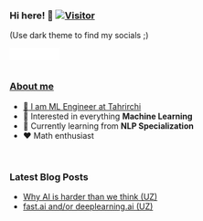 ### Hi here! 👋  [![Visitor](https://visitor-badge.glitch.me/badge?page_id=shopulatov.shopulatov)](https://github.com/shopulatov/shopulatov)

(Use dark theme to find my socials ;)

<a href="https://shopulatov.github.io" target="_blank"><img align="left" alt="shopulatov.github.io" width="22px" src="https://github.com/Aakarsh-B/trying-repos/blob/master/www.svg" /></a>
<a href="https://linkedin.com/in/abrorshopulatov" target="_blank"><img align="left" alt="Abror Shopulatov | LinkedIn" width="22px" src="https://github.com/Aakarsh-B/trying-repos/blob/master/linkedin.svg" />
<a href="https://twitter.com/murodbeck" target="_blank"><img align="left" alt="Abror Shopulatov | Twitter" width="22px" src="https://github.com/Aakarsh-B/trying-repos/blob/master/twitter.svg" />
<a href="https://medium.com/@murodbek" target="_blank"><img align="left" alt="Abror Shopulatov | Medium" width="22px" src="https://github.com/Aakarsh-B/trying-repos/blob/master/medium.svg" />

<br />
<br />

### About me

-   🔭 I am ML Engineer at [Tahrirchi](https://tahrirchi.uz/)
-   :monocle_face: Interested in everything **Machine Learning**
-   :seedling: Currently learning from **NLP Specialization**
-   :heart: Math enthusiast

<br />

### Latest Blog Posts

<!-- BLOG-POST-LIST:START -->
- [Why AI is harder than we think (UZ)](https://shopulatov.github.io/2023/01/12/AI-is-hard.html)
- [fast.ai and/or deeplearning.ai (UZ)](https://shopulatov.github.io/2022/10/15/fastai-vs-deeplearningai.html)
<!-- BLOG-POST-LIST:END -->

<br/>
<!--
**shopulatov/shopulatov** is a ✨ _special_ ✨ repository because its `README.md` (this file) appears on your GitHub profile.

Here are some ideas to get you started:

- 🔭 I’m currently working on ...
- 🌱 I’m currently learning ...
- 👯 I’m looking to collaborate on ...
- 🤔 I’m looking for help with ...
- 💬 Ask me about ...
- 📫 How to reach me: ...
- 😄 Pronouns: ...
- ⚡ Fun fact: ...
-->
